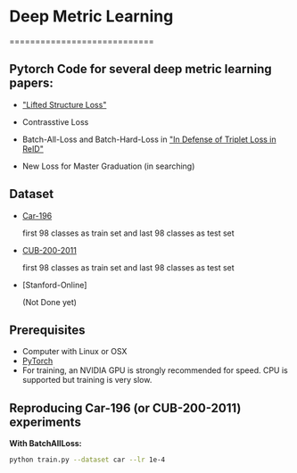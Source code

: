 # Deep Metric Learning
============================

## Pytorch Code for several deep metric learning papers:

- ["Lifted Structure Loss"](
https://www.cv-foundation.org/openaccess/content_cvpr_2016/papers/Song_Deep_Metric_Learning_CVPR_2016_paper.pdf)

- Contrasstive Loss 

- Batch-All-Loss and Batch-Hard-Loss in ["In Defense of Triplet Loss in ReID"](https://arxiv.org/abs/1703.07737)

- New Loss for Master Graduation (in searching)

## Dataset
- [Car-196](http://ai.stanford.edu/~jkrause/cars/car_dataset.html) 

   first 98 classes as train set and last 98 classes as test set
- [CUB-200-2011](http://www.vision.caltech.edu/visipedia/CUB-200.html)

  first 98 classes as train set and last 98 classes as test set
  
- [Stanford-Online] 
  
  (Not Done yet)
  
## Prerequisites
- Computer with Linux or OSX
- [PyTorch](http://pytorch.org)
- For training, an NVIDIA GPU is strongly recommended for speed. CPU is supported but training is very slow.

## Reproducing Car-196 (or CUB-200-2011) experiments

**With BatchAllLoss:**

```bash
python train.py --dataset car --lr 1e-4
```
